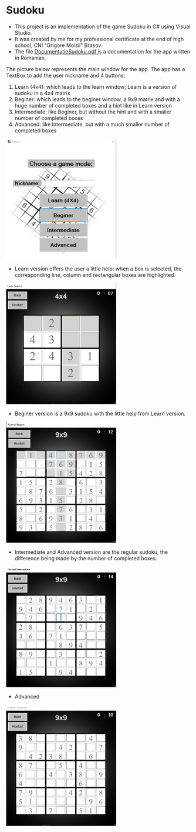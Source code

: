# Sudoku
- This project is an implementation of the game Sudoku in C# using Visual Studio.
- It was created by me for my professional certificate at the end of high school, CNI "Grigore Moisil" Brasov.
- The file <a href="DocumentatieSudoku.pdf"> DocumentatieSudoku.pdf </a> is a documentation for the app written in Romanian.

The picture below represents the main window for the app. The app has a TextBox to add the user nickname and 4 buttons:
1. Learn (4x4): which leads to the learn window; Learn is a version of sudoku in a 4x4 matrix
1. Beginer: which leads to the beginer window, a 9x9 matrix and with a huge number of completed boxes and a hint like in Learn version
1. Intermediate: like Beginer, but without the hint and with a smaller number of completed boxes
1. Advanced: like Intermediate, but with a much smaller number of completed boxes

<img src="images/MainWindow.jpg" width="300">

- Learn version offers the user a little help: when a box is selected, the corresponding line, column and rectangular boxes are highlighted.

<img src="images/Learn.jpg" width="300">

- Beginer version is a 9x9 sudoku with the little help from Learn version.

<img src="images/Beginer.jpg" width="300">

- Intermediate and Advanced version are the regular sudoku, the difference being made by the number of completed boxes.

<img src="images/Intermediate.jpg" width="300">

- Advanced

<img src="images/Advanced.jpg" width="300">

